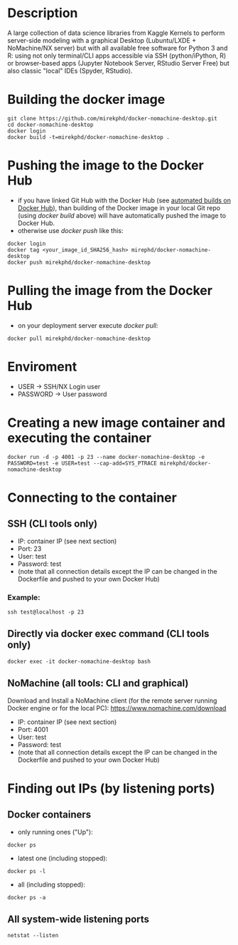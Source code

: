 # Description
A large collection of data science libraries from Kaggle Kernels to perform server-side modeling with a graphical Desktop (Lubuntu/LXDE + NoMachine/NX server) but with all available free software for Python 3 and R: using not only terminal/CLI apps accessible via SSH (python/iPython, R) or browser-based apps (Jupyter Notebook Server, RStudio Server Free) but also classic "local" IDEs (Spyder, RStudio).

# Building the docker image
```
git clone https://github.com/mirekphd/docker-nomachine-desktop.git
cd docker-nomachine-desktop
docker login
docker build -t=mirekphd/docker-nomachine-desktop .
```

# Pushing the image to the Docker Hub
- if you have linked Git Hub with the Docker Hub (see [automated builds on Docker Hub](https://docs.docker.com/docker-hub/builds/)), than building of the Docker image in your local Git repo (using _docker build_ above) will have automatically pushed the image to Docker Hub.
- otherwise use _docker push_ like this:
```
docker login
docker tag <your_image_id_SHA256_hash> mirephd/docker-nomachine-desktop
docker push mirekphd/docker-nomachine-desktop
```


# Pulling the image from the Docker Hub
- on your deployment server execute _docker pull:_
```
docker pull mirekphd/docker-nomachine-desktop
```

# Enviroment
- USER -> SSH/NX Login user
- PASSWORD -> User password

# Creating a new image container and executing the container
```
docker run -d -p 4001 -p 23 --name docker-nomachine-desktop -e PASSWORD=test -e USER=test --cap-add=SYS_PTRACE mirekphd/docker-nomachine-desktop
```

# Connecting to the container

## SSH (CLI tools only)
- IP: container IP (see next section)
- Port: 23
- User: test 
- Password: test 
- (note that all connection details except the IP can be changed in the Dockerfile and pushed to your own Docker Hub)
### Example:
```
ssh test@localhost -p 23	
```

## Directly via docker exec command (CLI tools only)
```
docker exec -it docker-nomachine-desktop bash
```

## NoMachine (all tools: CLI and graphical)

Download and Install a NoMachine client (for the remote server running Docker engine or for the local PC): 
https://www.nomachine.com/download

- IP: container IP (see next section)
- Port: 4001
- User: test
- Password: test
- (note that all connection details except the IP can be changed in the Dockerfile and pushed to your own Docker Hub)

# Finding out IPs (by listening ports)
## Docker containers
- only running ones ("Up"):
```
docker ps
```
- latest one (including stopped):
```
docker ps -l
```
- all (including stopped):
```
docker ps -a 
```
## All system-wide listening ports
```
netstat --listen
```


